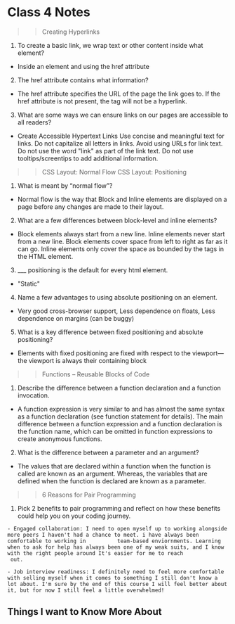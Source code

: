 # Class 4 Notes

>> Creating Hyperlinks

1. To create a basic link, we wrap text or other content inside what element?
  - Inside an <a> element and using the href attribute

2. The href attribute contains what information?
  - The href attribute specifies the URL of the page the link goes to. If the href attribute is not present, the <a> tag will not be a hyperlink.

3. What are some ways we can ensure links on our pages are accessible to all readers?
  - Create Accessible Hypertext Links
    Use concise and meaningful text for links.
    Do not capitalize all letters in links.
    Avoid using URLs for link text.
    Do not use the word "link" as part of the link text.
    Do not use tooltips/screentips to add additional information.

>> CSS Layout: Normal Flow CSS Layout: Positioning

1. What is meant by “normal flow”?
  - Normal flow is the way that Block and Inline elements are displayed on a page before any changes are made to their layout.
  
2. What are a few differences between block-level and inline elements?
  - Block elements always start from a new line. Inline elements never start from a new line. Block elements cover space from left to right as far as it can go. Inline     elements only cover the space as bounded by the tags in the HTML element.
  
3. ___ positioning is the default for every html element.
  - "Static"
  
4. Name a few advantages to using absolute positioning on an element.
  - Very good cross-browser support, Less dependence on floats, Less dependence on margins (can be buggy)
  
5. What is a key difference between fixed positioning and absolute positioning?
  - Elements with fixed positioning are fixed with respect to the viewport—the viewport is always their containing block
  
>>Functions – Reusable Blocks of Code
  
1. Describe the difference between a function declaration and a function invocation.
  - A function expression is very similar to and has almost the same syntax as a function declaration (see function statement for details). The main difference between     a function expression and a function declaration is the function name, which can be omitted in function expressions to create anonymous functions.
  
2. What is the difference between a parameter and an argument?
  - The values that are declared within a function when the function is called are known as an argument. Whereas, the variables that are defined when the function is       declared are known as a parameter.
  
  
>> 6 Reasons for Pair Programming
  
  1. Pick 2 benefits to pair programming and reflect on how these benefits could help you on your coding journey.
  
    - Engaged collaboration: I need to open myself up to working alongside more peers I haven't had a chance to meet. i have always been comfortable to working in          team-based enviornments. Learning when to ask for help has always been one of my weak suits, and I know with the right people around It's easier for me to reach  
     out.
  
    - Job interview readiness: I definitely need to feel more comfortable with selling myself when it comes to something I still don't know a lot about. I'm sure by the end of this course I will feel better about it, but for now I still feel a little overwhelmed! 
  
  ## Things I want to Know More About
